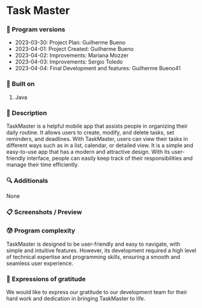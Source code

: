 # Task Master

### 💾 Program versions
- 2023-03-30: Project Plan: Guilherme Bueno
- 2023-04-01: Project Created: Guilherme Bueno
- 2023-04-02: Improvements: Mariana Mozzer
- 2023-04-03: Improvements: Sergio Toledo
- 2023-04-04: Final Development and features: Guilherme Bueno41

### 🔨 Built on

1. Java

### 📃 Description

TaskMaster is a helpful mobile app that assists people in organizing their daily routine. It allows users to create, modify, and delete tasks, set reminders, and deadlines. With TaskMaster, users can view their tasks in different ways such as in a list, calendar, or detailed view. It is a simple and easy-to-use app that has a modern and attractive design. With its user-friendly interface, people can easily keep track of their responsibilities and manage their time efficiently.

### 🔍 Additionals

None

### 📋 Screenshots / Preview


### 😰 Program complexity

TaskMaster is designed to be user-friendly and easy to navigate, with simple and intuitive features. However, its development required a high level of technical expertise and programming skills, ensuring a smooth and seamless user experience.

### 🎁 Expressions of gratitude

We would like to express our gratitude to our development team for their hard work and dedication in bringing TaskMaster to life.
